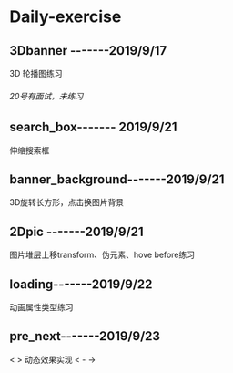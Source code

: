# Daily-exercise

## 3Dbanner -------2019/9/17

3D 轮播图练习 

###### 20号有面试，未练习

## search_box------- 2019/9/21

伸缩搜索框 

## banner_background-------2019/9/21  

3D旋转长方形，点击换图片背景 

## 2Dpic -------2019/9/21

图片堆层上移transform、伪元素、hove before练习 

## loading-------2019/9/22

动画属性类型练习

## pre_next-------2019/9/23

< > 动态效果实现 < -     ->



